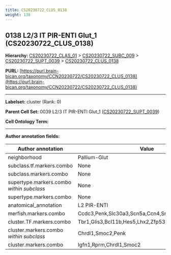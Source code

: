 ```yaml
---
title: CS20230722_CLUS_0138
weight: 138
---
```

## 0138 L2/3 IT PIR-ENTl Glut_1 (CS20230722_CLUS_0138)
<b>Hierarchy: </b>
[CS20230722_CLAS_01](../CS20230722_CLAS_01) >
[CS20230722_SUBC_009](../CS20230722_SUBC_009) >
[CS20230722_SUPT_0039](../CS20230722_SUPT_0039) >
[CS20230722_CLUS_0138](../CS20230722_CLUS_0138)

**PURL:** [https://purl.brain-bican.org/taxonomy/CCN20230722/CS20230722_CLUS_0138](https://purl.brain-bican.org/taxonomy/CCN20230722/CS20230722_CLUS_0138)

---


**Labelset:** cluster (Rank: 0)

**Parent Cell Set:** 0039 L2/3 IT PIR-ENTl Glut_1 ([CS20230722_SUPT_0039](../CS20230722_SUPT_0039))



**Cell Ontology Term:** 

[MARKER GENES.]: #


---

[TRANSFERRED ANNOTATIONS.]: #


[AUTHOR ANNOTATION FIELDS.]: #


**Author annotation fields:**

| Author annotation | Value |
|-------------------|-------|
|neighborhood|Pallium-Glut|
|subclass.tf.markers.combo|None|
|subclass.markers.combo|None|
|supertype.markers.combo _within subclass_|None|
|supertype.markers.combo|None|
|anatomical_annotation|L2 PIR-ENTl|
|merfish.markers.combo|Ccdc3,Penk,Slc30a3,Scn5a,Ccn4,Smoc2,Unc13c,Ccbe1|
|cluster.TF.markers.combo|Tbr1,Glis3,Bcl11b,Hes5,Lhx2,Zfp536|
|cluster.markers.combo _within subclass_|Chrdl1,Smoc2,Penk|
|cluster.markers.combo|Igfn1,Rprm,Chrdl1,Smoc2|
